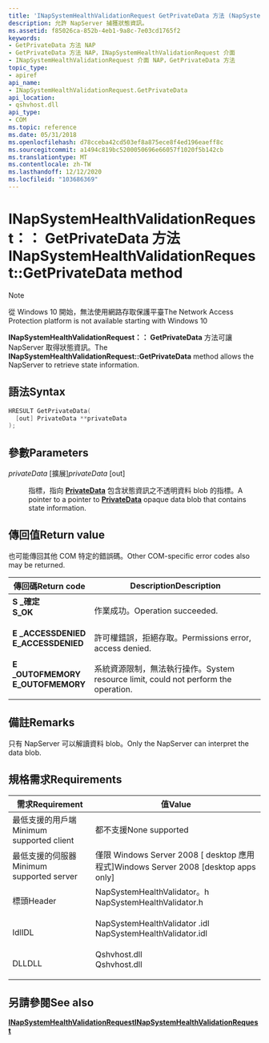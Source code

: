 ```yaml
---
title: 'INapSystemHealthValidationRequest GetPrivateData 方法 (NapSystemHealthValidator .h) '
description: 允許 NapServer 捕獲狀態資訊。
ms.assetid: f85026ca-852b-4eb1-9a8c-7e03cd1765f2
keywords:
- GetPrivateData 方法 NAP
- GetPrivateData 方法 NAP，INapSystemHealthValidationRequest 介面
- INapSystemHealthValidationRequest 介面 NAP，GetPrivateData 方法
topic_type:
- apiref
api_name:
- INapSystemHealthValidationRequest.GetPrivateData
api_location:
- qshvhost.dll
api_type:
- COM
ms.topic: reference
ms.date: 05/31/2018
ms.openlocfilehash: d78cceba42cd503ef8a875ece8f4ed196eaeff8c
ms.sourcegitcommit: a1494c819bc5200050696e66057f1020f5b142cb
ms.translationtype: MT
ms.contentlocale: zh-TW
ms.lasthandoff: 12/12/2020
ms.locfileid: "103686369"
---
```

# <a name="inapsystemhealthvalidationrequestgetprivatedata-method"></a><span data-ttu-id="460b1-106">INapSystemHealthValidationRequest：： GetPrivateData 方法</span><span class="sxs-lookup"><span data-stu-id="460b1-106">INapSystemHealthValidationRequest::GetPrivateData method</span></span>

> [!Note]  
> <span data-ttu-id="460b1-107">從 Windows 10 開始，無法使用網路存取保護平臺</span><span class="sxs-lookup"><span data-stu-id="460b1-107">The Network Access Protection platform is not available starting with Windows 10</span></span>

 

<span data-ttu-id="460b1-108">**INapSystemHealthValidationRequest：： GetPrivateData** 方法可讓 NapServer 取得狀態資訊。</span><span class="sxs-lookup"><span data-stu-id="460b1-108">The **INapSystemHealthValidationRequest::GetPrivateData** method allows the NapServer to retrieve state information.</span></span>

## <a name="syntax"></a><span data-ttu-id="460b1-109">語法</span><span class="sxs-lookup"><span data-stu-id="460b1-109">Syntax</span></span>


```C++
HRESULT GetPrivateData(
  [out] PrivateData **privateData
);
```



## <a name="parameters"></a><span data-ttu-id="460b1-110">參數</span><span class="sxs-lookup"><span data-stu-id="460b1-110">Parameters</span></span>

<dl> <dt>

<span data-ttu-id="460b1-111">*privateData* \[擴展\]</span><span class="sxs-lookup"><span data-stu-id="460b1-111">*privateData* \[out\]</span></span>
</dt> <dd>

<span data-ttu-id="460b1-112">指標，指向 [**PrivateData**](/windows/win32/api/naptypes/ns-naptypes-privatedata) 包含狀態資訊之不透明資料 blob 的指標。</span><span class="sxs-lookup"><span data-stu-id="460b1-112">A pointer to a pointer to [**PrivateData**](/windows/win32/api/naptypes/ns-naptypes-privatedata) opaque data blob that contains state information.</span></span>

</dd> </dl>

## <a name="return-value"></a><span data-ttu-id="460b1-113">傳回值</span><span class="sxs-lookup"><span data-stu-id="460b1-113">Return value</span></span>

<span data-ttu-id="460b1-114">也可能傳回其他 COM 特定的錯誤碼。</span><span class="sxs-lookup"><span data-stu-id="460b1-114">Other COM-specific error codes also may be returned.</span></span>



| <span data-ttu-id="460b1-115">傳回碼</span><span class="sxs-lookup"><span data-stu-id="460b1-115">Return code</span></span>                                                                                     | <span data-ttu-id="460b1-116">Description</span><span class="sxs-lookup"><span data-stu-id="460b1-116">Description</span></span>                                                        |
|-------------------------------------------------------------------------------------------------|--------------------------------------------------------------------|
| <dl> <span data-ttu-id="460b1-117"><dt>**S \_確定**</dt></span><span class="sxs-lookup"><span data-stu-id="460b1-117"><dt>**S\_OK** </dt></span></span> </dl>           | <span data-ttu-id="460b1-118">作業成功。</span><span class="sxs-lookup"><span data-stu-id="460b1-118">Operation succeeded.</span></span><br/>                                    |
| <dl> <span data-ttu-id="460b1-119"><dt>**E \_ACCESSDENIED**</dt></span><span class="sxs-lookup"><span data-stu-id="460b1-119"><dt>**E\_ACCESSDENIED** </dt></span></span> </dl> | <span data-ttu-id="460b1-120">許可權錯誤，拒絕存取。</span><span class="sxs-lookup"><span data-stu-id="460b1-120">Permissions error, access denied.</span></span><br/>                       |
| <dl> <span data-ttu-id="460b1-121"><dt>**E \_OUTOFMEMORY**</dt></span><span class="sxs-lookup"><span data-stu-id="460b1-121"><dt>**E\_OUTOFMEMORY** </dt></span></span> </dl>  | <span data-ttu-id="460b1-122">系統資源限制，無法執行操作。</span><span class="sxs-lookup"><span data-stu-id="460b1-122">System resource limit, could not perform the operation.</span></span><br/> |



 

## <a name="remarks"></a><span data-ttu-id="460b1-123">備註</span><span class="sxs-lookup"><span data-stu-id="460b1-123">Remarks</span></span>

<span data-ttu-id="460b1-124">只有 NapServer 可以解讀資料 blob。</span><span class="sxs-lookup"><span data-stu-id="460b1-124">Only the NapServer can interpret the data blob.</span></span>

## <a name="requirements"></a><span data-ttu-id="460b1-125">規格需求</span><span class="sxs-lookup"><span data-stu-id="460b1-125">Requirements</span></span>



| <span data-ttu-id="460b1-126">需求</span><span class="sxs-lookup"><span data-stu-id="460b1-126">Requirement</span></span> | <span data-ttu-id="460b1-127">值</span><span class="sxs-lookup"><span data-stu-id="460b1-127">Value</span></span> |
|-------------------------------------|---------------------------------------------------------------------------------------------------------|
| <span data-ttu-id="460b1-128">最低支援的用戶端</span><span class="sxs-lookup"><span data-stu-id="460b1-128">Minimum supported client</span></span><br/> | <span data-ttu-id="460b1-129">都不支援</span><span class="sxs-lookup"><span data-stu-id="460b1-129">None supported</span></span><br/>                                                                               |
| <span data-ttu-id="460b1-130">最低支援的伺服器</span><span class="sxs-lookup"><span data-stu-id="460b1-130">Minimum supported server</span></span><br/> | <span data-ttu-id="460b1-131">僅限 Windows Server 2008 \[ desktop 應用程式\]</span><span class="sxs-lookup"><span data-stu-id="460b1-131">Windows Server 2008 \[desktop apps only\]</span></span><br/>                                                    |
| <span data-ttu-id="460b1-132">標頭</span><span class="sxs-lookup"><span data-stu-id="460b1-132">Header</span></span><br/>                   | <dl> <span data-ttu-id="460b1-133"><dt>NapSystemHealthValidator。h</dt></span><span class="sxs-lookup"><span data-stu-id="460b1-133"><dt>NapSystemHealthValidator.h</dt></span></span> </dl>   |
| <span data-ttu-id="460b1-134">Idl</span><span class="sxs-lookup"><span data-stu-id="460b1-134">IDL</span></span><br/>                      | <dl> <span data-ttu-id="460b1-135"><dt>NapSystemHealthValidator .idl</dt></span><span class="sxs-lookup"><span data-stu-id="460b1-135"><dt>NapSystemHealthValidator.idl</dt></span></span> </dl> |
| <span data-ttu-id="460b1-136">DLL</span><span class="sxs-lookup"><span data-stu-id="460b1-136">DLL</span></span><br/>                      | <dl> <span data-ttu-id="460b1-137"><dt>Qshvhost.dll</dt></span><span class="sxs-lookup"><span data-stu-id="460b1-137"><dt>Qshvhost.dll</dt></span></span> </dl>                 |



## <a name="see-also"></a><span data-ttu-id="460b1-138">另請參閱</span><span class="sxs-lookup"><span data-stu-id="460b1-138">See also</span></span>

<dl> <dt>

[<span data-ttu-id="460b1-139">**INapSystemHealthValidationRequest**</span><span class="sxs-lookup"><span data-stu-id="460b1-139">**INapSystemHealthValidationRequest**</span></span>](inapsystemhealthvalidationrequest.md)
</dt> </dl>

 

 





